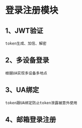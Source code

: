 # 登录注册模块

## 1、JWT验证
    token生成、加信、解密
## 2、多设备登录
    根据UA实现多设备多地点
## 3、UA绑定
    token跟UA绑定防止token泄露被意外使用
## 4、邮箱登录注册
